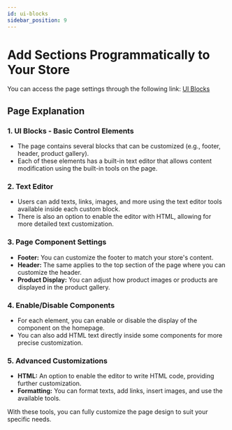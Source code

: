 ```yaml
---
id: ui-blocks
sidebar_position: 9
---
```


# Add Sections Programmatically to Your Store

You can access the page settings through the following link: [UI Blocks](https://app.easy-orders.net/#/ui-blocks)

## Page Explanation

### 1. **UI Blocks - Basic Control Elements**

- The page contains several blocks that can be customized (e.g., footer, header, product gallery).
- Each of these elements has a built-in text editor that allows content modification using the built-in tools on the page.

### 2. **Text Editor**

- Users can add texts, links, images, and more using the text editor tools available inside each custom block.
- There is also an option to enable the editor with HTML, allowing for more detailed text customization.

### 3. **Page Component Settings**

- **Footer:** You can customize the footer to match your store's content.
- **Header:** The same applies to the top section of the page where you can customize the header.
- **Product Display:** You can adjust how product images or products are displayed in the product gallery.

### 4. **Enable/Disable Components**

- For each element, you can enable or disable the display of the component on the homepage.
- You can also add HTML text directly inside some components for more precise customization.

### 5. **Advanced Customizations**

- **HTML:** An option to enable the editor to write HTML code, providing further customization.
- **Formatting:** You can format texts, add links, insert images, and use the available tools.

With these tools, you can fully customize the page design to suit your specific needs.
